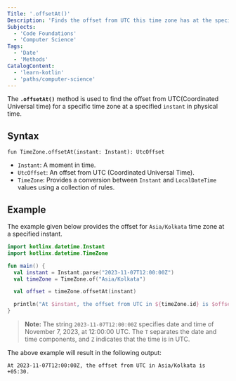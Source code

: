 ```yaml
---
Title: '.offsetAt()'
Description: 'Finds the offset from UTC this time zone has at the specified instant of physical time.'
Subjects:
  - 'Code Foundations'
  - 'Computer Science'
Tags:
  - 'Date'
  - 'Methods'
CatalogContent:
  - 'learn-kotlin'
  - 'paths/computer-science'
---
```


The **`.offsetAt()`** method is used to find the offset from UTC(Coordinated Universal time) for a specific time zone at a specified `instant` in physical time.

## Syntax

```pseudo
fun TimeZone.offsetAt(instant: Instant): UtcOffset
```

- `Instant`: A moment in time.
- `UtcOffset`: An offset from UTC (Coordinated Universal Time).
- `TimeZone`: Provides a conversion between `Instant` and `LocalDateTime` values using a collection of rules.

## Example

The example given below provides the offset for `Asia/Kolkata` time zone at a specified instant.

```kotlin
import kotlinx.datetime.Instant
import kotlinx.datetime.TimeZone

fun main() {
  val instant = Instant.parse("2023-11-07T12:00:00Z")
  val timeZone = TimeZone.of("Asia/Kolkata")

  val offset = timeZone.offsetAt(instant)

  println("At $instant, the offset from UTC in ${timeZone.id} is $offset.")
}

```

> **Note:** The string `2023-11-07T12:00:00Z` specifies date and time of November 7, 2023, at 12:00:00 UTC. The `T` separates the date and time components, and `Z` indicates that the time is in UTC.

The above example will result in the following output:

```shell
At 2023-11-07T12:00:00Z, the offset from UTC in Asia/Kolkata is +05:30.
```
